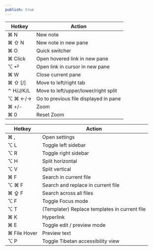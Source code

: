 ```yaml
---
publish: true
---
```



| Hotkey    | Action                                |
| --------- | ------------------------------------- |
| ⌘ N       | New note                              |
| ⌘ ⇧ N     | New note in new pane                  |
| ⌘ O       | Quick switcher                        |
| ⌘ Click   | Open hovered link in new pane         |
| ⌥ ⏎       | Open link in cursor in new pane       |
| ⌘ W       | Close current pane                    |
| ⌘ ⇧ [/]   | Move to left/right tab                |
| ⌃ H/J/K/L | Move to left/upper/lower/right split  |
| ⌥ ⌘ ←/→   | Go to previous file displayed in pane |
| ⌘ +/-     | Zoom                                  |
| ⌘ 0       | Reset Zoom                            |

| Hotkey       | Action                                        |
| ------------ | --------------------------------------------- |
| ⌘ ,          | Open settings                                 |
| ⌥ L          | Toggle left sidebar                           |
| ⌥ R          | Toggle right sidebar                          |
| ⌥ H          | Split horizontal                              |
| ⌥ V          | Split vertical                                |
| ⌘ F          | Search in current file                        |
| ⌥ ⌘ F        | Search and replace in current file            |
| ⌘ ⇪ F        | Search across all files                       |
| ⌥ F          | Toggle Focus mode                             |
| ⌥ T          | (Templater) Replace templates in current file |
| ⌘ K          | Hyperlink                                     |
| ⌘ E          | Toggle edit / preview mode                    |
| ⌘ File Hover | Preview text                                  |
| ⌥ P          | Toggle Tibetan accessibility view             |